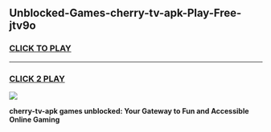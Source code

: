 
## Unblocked-Games-cherry-tv-apk-Play-Free-jtv9o
<h3>
<a href="https://premium76.site?title=cherry-tv-apk&ref=09A">CLICK TO PLAY</a></h3>
<hr>

<h3>
<a href="https://premium76.site?title=cherry-tv-apk&ref=09A">CLICK 2 PLAY</a>
  
</h3>

<a href="https://premium76.site?title=cherry-tv-apk&ref=09A"><img src="https://clearcache.store/games.png"></a>


**cherry-tv-apk games unblocked: Your Gateway to Fun and Accessible Online Gaming**
